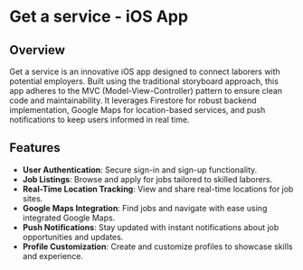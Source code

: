 # Get a service - iOS App

## Overview
Get a service is an innovative iOS app designed to connect laborers with potential employers.
Built using the traditional storyboard approach, this app adheres to the MVC (Model-View-Controller) pattern to ensure clean code and maintainability. 
It leverages Firestore for robust backend implementation, Google Maps for location-based services, and push notifications to keep users informed in real time.

## Features
- **User Authentication**: Secure sign-in and sign-up functionality.
- **Job Listings**: Browse and apply for jobs tailored to skilled laborers.
- **Real-Time Location Tracking**: View and share real-time locations for job sites.
- **Google Maps Integration**: Find jobs and navigate with ease using integrated Google Maps.
- **Push Notifications**: Stay updated with instant notifications about job opportunities and updates.
- **Profile Customization**: Create and customize profiles to showcase skills and experience.
